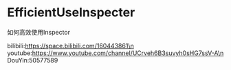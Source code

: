 # EfficientUseInspecter
如何高效使用Inspector

bilibili:https://space.bilibili.com/160443861\n
youtube:https://www.youtube.com/channel/UCrveh6B3suvyh0sHG7ssV-A\n
DouYin:50577589
